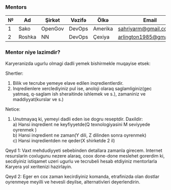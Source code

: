 ### Mentors

|№| Ad | Şirkət |Vəzifə|Ölkə|Email|Linkedin|Github|Profil|
|------|-------|---------|--------|------|----|-----|-----|-----|
|1|Sako|OpenGov|DevOps|Amerika|sahriyarm@gmail.com|[linkedin](https://www.linkedin.com/in/sakom/)|[github](https://github.com/sakomws)|[Etrafli](sakom.md)|
|2|Roshka|NN|DevOps|Çexiya|arlington1985@gmail.com|[linkedin](https://www.linkedin.com/in/rovshan-musayev/)|[github](https://github.com/Arlington1985)|

### Mentor niye lazimdir?

Karyeranizda ugurlu olmagi dadli yemek bishirmekle muqayise etsek:

Shertler:

1. Bilik ve tecrube yemeye elave edilen inqredientlerdir. <br />
2. Inqredienlere xerclediyiniz pul ise, anoloji olaraq saglamliginiz(gec yatmaq, q-saglam ish sheraitinde ishlemek ve s.), zamaniniz ve maddiyyat(kurslar ve s.)

Netice: 

1. Unutmayaq ki, yemeyi dadli eden ise dogru reseptdir. Daxildir: <br />
a) Hansi inqredient ne keyfiyyetde(Q texnologiyasini M seviyyede oyrenmek ) <br />
b) Hansi inqredient ne zaman(Y dili, Z dilinden sonra oyrenmek) <br />
c) Hansi inqredientden ne qeder(X shirketde 2 il)


Qeyd 1: Vaxt mehdudiyyeti sebebinden detallara zamanla girecem. Internet resurslarin coxlugunu nezere alaraq, coox done-done meslehet gorerdim ki, secdiyiniz istiqamet uzeri ugurlu ve tecrubeli hesab etdiyiniz mentorlarla Karyera yol xeritenizi hazirlayin.


Qeyd 2: Eger en cox zaman kecirdiyiniz komanda, etrafinizda olan dostlar oyrenmeye meyilli ve hevesli deyilse, alternativleri deyerlendirin.
